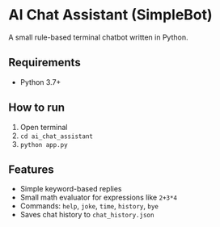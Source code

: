 # AI Chat Assistant (SimpleBot)

A small rule-based terminal chatbot written in Python.

## Requirements
- Python 3.7+

## How to run
1. Open terminal
2. `cd ai_chat_assistant`
3. `python app.py`

## Features
- Simple keyword-based replies
- Small math evaluator for expressions like `2+3*4`
- Commands: `help`, `joke`, `time`, `history`, `bye`
- Saves chat history to `chat_history.json`
